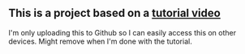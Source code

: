 ## This is a project based on a [tutorial video](https://www.youtube.com/watch?v=AkEnidfZnCU)

I'm only uploading this to Github so I can easily access this on other devices. Might remove when I'm done with the tutorial.

